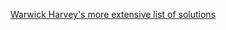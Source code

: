 [Warwick Harvey's more extensive list of solutions](http://web.archive.org/web/20050308115423/http://www.icparc.ic.ac.uk/~wh/golf/)
